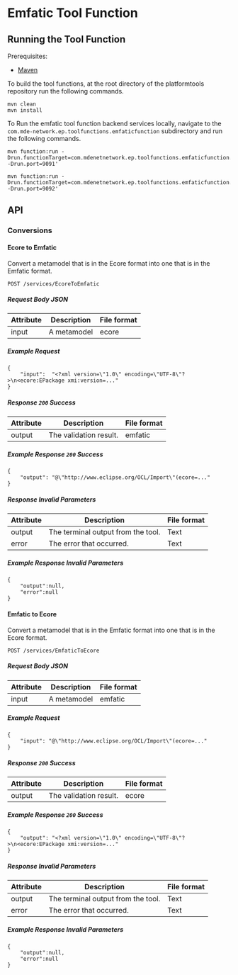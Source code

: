 # Emfatic Tool Function

## Running the Tool Function
Prerequisites:
- [Maven](https://maven.apache.org/)

To build the tool functions, at the root directory of the platformtools repository  run the following commands. 

```
mvn clean
mvn install
```

To Run the emfatic tool function backend services locally, navigate to the `com.mde-network.ep.toolfunctions.emfaticfunction` subdirectory and run the following commands.

```
mvn function:run -Drun.functionTarget=com.mdenetnetwork.ep.toolfunctions.emfaticfunction.RunConversionEcoreToEmfatic -Drun.port=9091'

mvn function:run -Drun.functionTarget=com.mdenetnetwork.ep.toolfunctions.emfaticfunction.RunConversionEmfaticToDiagram -Drun.port=9092'
```


## API

### Conversions






#### Ecore to Emfatic
Convert a metamodel that is in the Ecore format into one that is in the Emfatic format.

`POST /services/EcoreToEmfatic`

##### Request Body JSON 
|  Attribute    | Description           | File format |
| --------      | -------               | ------- |
| input         | A metamodel           | ecore |


##### Example Request
```
{
    "input":  "<?xml version=\"1.0\" encoding=\"UTF-8\"?>\n<ecore:EPackage xmi:version=..." 
}
```

##### Response `200` Success

|  Attribute         | Description             | File format |
| --------           | -------                 | ------- |
| output             | The validation result.  | emfatic |

##### Example Response `200` Success

```
{
    "output": "@\"http://www.eclipse.org/OCL/Import\"(ecore=..."
}
```

##### Response Invalid Parameters
|  Attribute         | Description                        | File format |
| --------           | -------                            | ------- |
| output             | The terminal output from the tool. | Text |
| error              | The error that occurred.           | Text |


##### Example Response Invalid Parameters

```
{
    "output":null,
    "error":null
}
```



#### Emfatic to Ecore
Convert a metamodel that is in the Emfatic format into one that is in the Ecore format.

`POST /services/EmfaticToEcore`

##### Request Body JSON 
|  Attribute    | Description           | File format |
| --------      | -------               | ------- |
| input         | A metamodel           | emfatic |


##### Example Request
```
{
    "input": "@\"http://www.eclipse.org/OCL/Import\"(ecore=..."
}
```

##### Response `200` Success

|  Attribute         | Description             | File format |
| --------           | -------                 | ------- |
| output             | The validation result.  | ecore |

##### Example Response `200` Success

```
{
    "output": "<?xml version=\"1.0\" encoding=\"UTF-8\"?>\n<ecore:EPackage xmi:version=..."
}
```

##### Response Invalid Parameters
|  Attribute         | Description                        | File format |
| --------           | -------                            | ------- |
| output             | The terminal output from the tool. | Text |
| error              | The error that occurred.           | Text |


##### Example Response Invalid Parameters

```
{
    "output":null,
    "error":null
}
```